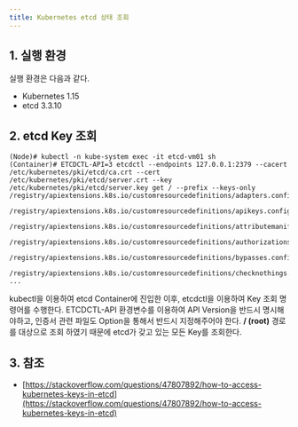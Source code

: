```yaml
---
title: Kubernetes etcd 상태 조회
---
```


## 1. 실행 환경

실행 환경은 다음과 같다.

* Kubernetes 1.15
* etcd 3.3.10

## 2. etcd Key 조회

```shell
(Node)# kubectl -n kube-system exec -it etcd-vm01 sh
(Container)# ETCDCTL-API=3 etcdctl --endpoints 127.0.0.1:2379 --cacert /etc/kubernetes/pki/etcd/ca.crt --cert /etc/kubernetes/pki/etcd/server.crt --key /etc/kubernetes/pki/etcd/server.key get / --prefix --keys-only
/registry/apiextensions.k8s.io/customresourcedefinitions/adapters.config.istio.io

/registry/apiextensions.k8s.io/customresourcedefinitions/apikeys.config.istio.io

/registry/apiextensions.k8s.io/customresourcedefinitions/attributemanifests.config.istio.io

/registry/apiextensions.k8s.io/customresourcedefinitions/authorizations.config.istio.io

/registry/apiextensions.k8s.io/customresourcedefinitions/bypasses.config.istio.io

/registry/apiextensions.k8s.io/customresourcedefinitions/checknothings.config.istio.io
...
```

kubectl을 이용하여 etcd Container에 진입한 이후, etcdctl을 이용하여 Key 조회 명령어를 수행한다. ETCDCTL-API 환경변수를 이용하여 API Version을 반드시 명시해야하고, 인증서 관련 파일도 Option을 통해서 반드시 지정해주어야 한다. **/ (root)** 경로를 대상으로 조회 하였기 때문에 etcd가 갖고 있는 모든 Key를 조회한다.

## 3. 참조

* [https://stackoverflow.com/questions/47807892/how-to-access-kubernetes-keys-in-etcd](https://stackoverflow.com/questions/47807892/how-to-access-kubernetes-keys-in-etcd)